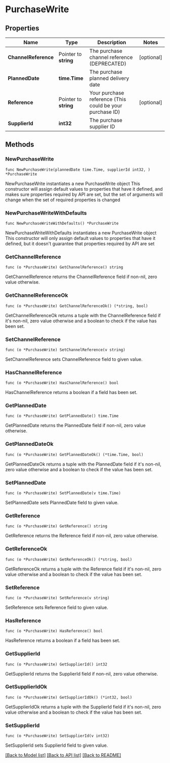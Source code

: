 # PurchaseWrite

## Properties

Name | Type | Description | Notes
------------ | ------------- | ------------- | -------------
**ChannelReference** | Pointer to **string** | The purchase channel reference (DEPRECATED) | [optional] 
**PlannedDate** | **time.Time** | The purchase planned delivery date | 
**Reference** | Pointer to **string** | Your purchase reference (This could be your purchase ID) | [optional] 
**SupplierId** | **int32** | The purchase supplier ID | 

## Methods

### NewPurchaseWrite

`func NewPurchaseWrite(plannedDate time.Time, supplierId int32, ) *PurchaseWrite`

NewPurchaseWrite instantiates a new PurchaseWrite object
This constructor will assign default values to properties that have it defined,
and makes sure properties required by API are set, but the set of arguments
will change when the set of required properties is changed

### NewPurchaseWriteWithDefaults

`func NewPurchaseWriteWithDefaults() *PurchaseWrite`

NewPurchaseWriteWithDefaults instantiates a new PurchaseWrite object
This constructor will only assign default values to properties that have it defined,
but it doesn't guarantee that properties required by API are set

### GetChannelReference

`func (o *PurchaseWrite) GetChannelReference() string`

GetChannelReference returns the ChannelReference field if non-nil, zero value otherwise.

### GetChannelReferenceOk

`func (o *PurchaseWrite) GetChannelReferenceOk() (*string, bool)`

GetChannelReferenceOk returns a tuple with the ChannelReference field if it's non-nil, zero value otherwise
and a boolean to check if the value has been set.

### SetChannelReference

`func (o *PurchaseWrite) SetChannelReference(v string)`

SetChannelReference sets ChannelReference field to given value.

### HasChannelReference

`func (o *PurchaseWrite) HasChannelReference() bool`

HasChannelReference returns a boolean if a field has been set.

### GetPlannedDate

`func (o *PurchaseWrite) GetPlannedDate() time.Time`

GetPlannedDate returns the PlannedDate field if non-nil, zero value otherwise.

### GetPlannedDateOk

`func (o *PurchaseWrite) GetPlannedDateOk() (*time.Time, bool)`

GetPlannedDateOk returns a tuple with the PlannedDate field if it's non-nil, zero value otherwise
and a boolean to check if the value has been set.

### SetPlannedDate

`func (o *PurchaseWrite) SetPlannedDate(v time.Time)`

SetPlannedDate sets PlannedDate field to given value.


### GetReference

`func (o *PurchaseWrite) GetReference() string`

GetReference returns the Reference field if non-nil, zero value otherwise.

### GetReferenceOk

`func (o *PurchaseWrite) GetReferenceOk() (*string, bool)`

GetReferenceOk returns a tuple with the Reference field if it's non-nil, zero value otherwise
and a boolean to check if the value has been set.

### SetReference

`func (o *PurchaseWrite) SetReference(v string)`

SetReference sets Reference field to given value.

### HasReference

`func (o *PurchaseWrite) HasReference() bool`

HasReference returns a boolean if a field has been set.

### GetSupplierId

`func (o *PurchaseWrite) GetSupplierId() int32`

GetSupplierId returns the SupplierId field if non-nil, zero value otherwise.

### GetSupplierIdOk

`func (o *PurchaseWrite) GetSupplierIdOk() (*int32, bool)`

GetSupplierIdOk returns a tuple with the SupplierId field if it's non-nil, zero value otherwise
and a boolean to check if the value has been set.

### SetSupplierId

`func (o *PurchaseWrite) SetSupplierId(v int32)`

SetSupplierId sets SupplierId field to given value.



[[Back to Model list]](../README.md#documentation-for-models) [[Back to API list]](../README.md#documentation-for-api-endpoints) [[Back to README]](../README.md)


